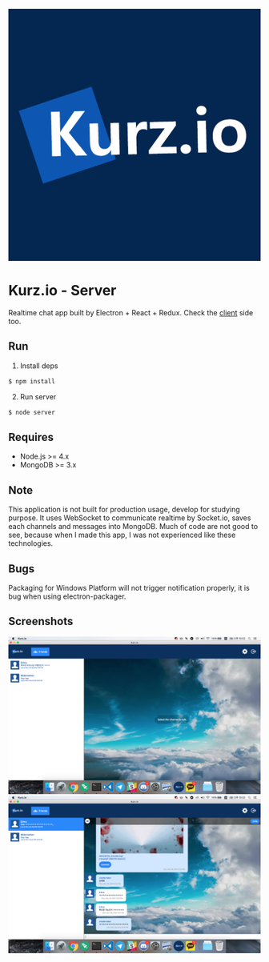 ![Kurz.io Title](/noti.png?raw=true "Title")

# Kurz.io - Server
Realtime chat app built by Electron + React + Redux. Check the [client](https://github.com/rico345100/Kurz.io-client) side too.

## Run
1. Install deps

```bash
$ npm install
```

2. Run server
```bash
$ node server
```

## Requires
- Node.js >= 4.x
- MongoDB >= 3.x

## Note
This application is not built for production usage, develop for studying purpose. It uses WebSocket to communicate realtime by Socket.io, saves each channels and messages into MongoDB.
Much of code are not good to see, because when I made this app, I was not experienced like these technologies.

## Bugs
Packaging for Windows Platform will not trigger notification properly, it is bug when using electron-packager.

## Screenshots
![Screenshot1](/2.png?raw=true "Screenshot1")
![Screenshot2](/1.png?raw=true "Screenshot2")